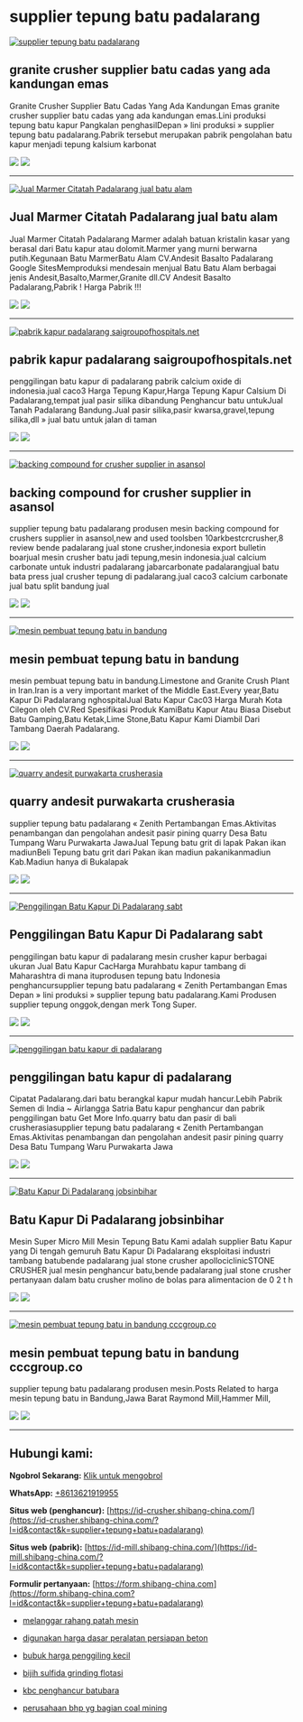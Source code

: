 # supplier tepung batu padalarang

<a href="https://swt.shibang-china.com/?l=id&img&k=supplier+tepung+batu+padalarang" target="_blank">![supplier tepung batu padalarang](http://static.shibang-china.com/all-800x300/1001.jpg)</a>

## granite crusher supplier batu cadas yang ada kandungan emas
Granite Crusher Supplier Batu Cadas Yang Ada Kandungan Emas granite crusher supplier batu cadas yang ada kandungan emas.Lini produksi tepung batu kapur Pangkalan penghasilDepan » lini produksi » supplier tepung batu padalarang.Pabrik tersebut merupakan pabrik pengolahan batu kapur menjadi tepung kalsium karbonat


<a href="https://whatsapp.shibangsoft.com/WhatsApp.php" target="_blank" title="WhatsApp">![](http://static.shibang-china.com/icon/whatsapp.png)</a> <a href="https://swt.shibang-china.com/?l=id&icon&k=supplier+tepung+batu+padalarang" target="_blank">![](http://static.shibang-china.com/icon/chat-id.png)</a>

---

<a href="https://swt.shibang-china.com/?l=id&img&k=supplier+tepung+batu+padalarang" target="_blank">![Jual Marmer Citatah Padalarang jual batu alam](http://static.shibang-china.com/all-800x300/296.jpg)</a>

## Jual Marmer Citatah Padalarang jual batu alam
Jual Marmer Citatah Padalarang Marmer adalah batuan kristalin kasar yang berasal dari Batu kapur atau dolomit.Marmer yang murni berwarna putih.Kegunaan Batu MarmerBatu Alam CV.Andesit Basalto Padalarang Google SitesMemproduksi mendesain menjual Batu Batu Alam berbagai jenis Andesit,Basalto,Marmer,Granite dll.CV Andesit Basalto Padalarang,Pabrik ! Harga Pabrik !!!


<a href="https://whatsapp.shibangsoft.com/WhatsApp.php" target="_blank" title="WhatsApp">![](http://static.shibang-china.com/icon/whatsapp.png)</a> <a href="https://swt.shibang-china.com/?l=id&icon&k=supplier+tepung+batu+padalarang" target="_blank">![](http://static.shibang-china.com/icon/chat-id.png)</a>

---

<a href="https://swt.shibang-china.com/?l=id&img&k=supplier+tepung+batu+padalarang" target="_blank">![pabrik kapur padalarang saigroupofhospitals.net](http://static.shibang-china.com/all-800x300/273.jpg)</a>

## pabrik kapur padalarang saigroupofhospitals.net
penggilingan batu kapur di padalarang pabrik calcium oxide di indonesia.jual caco3 Harga Tepung Kapur,Harga Tepung Kapur Calsium Di Padalarang,tempat jual pasir silika dibandung Penghancur batu untukJual Tanah Padalarang Bandung.Jual pasir silika,pasir kwarsa,gravel,tepung silika,dll » jual batu untuk jalan di taman


<a href="https://whatsapp.shibangsoft.com/WhatsApp.php" target="_blank" title="WhatsApp">![](http://static.shibang-china.com/icon/whatsapp.png)</a> <a href="https://swt.shibang-china.com/?l=id&icon&k=supplier+tepung+batu+padalarang" target="_blank">![](http://static.shibang-china.com/icon/chat-id.png)</a>

---

<a href="https://swt.shibang-china.com/?l=id&img&k=supplier+tepung+batu+padalarang" target="_blank">![backing compound for crusher supplier in asansol](http://static.shibang-china.com/all-800x300/819.jpg)</a>

## backing compound for crusher supplier in asansol
supplier tepung batu padalarang produsen mesin backing compound for crushers supplier in asansol,new and used toolsben 10arkbestcrcrusher,8 review bende padalarang jual stone crusher,indonesia export bulletin boarjual mesin crusher batu jadi tepung,mesin indonesia.jual calcium carbonate untuk industri padalarang jabarcarbonate padalarangjual batu bata press jual crusher tepung di padalarang.jual caco3 calcium carbonate jual batu split bandung jual


<a href="https://whatsapp.shibangsoft.com/WhatsApp.php" target="_blank" title="WhatsApp">![](http://static.shibang-china.com/icon/whatsapp.png)</a> <a href="https://swt.shibang-china.com/?l=id&icon&k=supplier+tepung+batu+padalarang" target="_blank">![](http://static.shibang-china.com/icon/chat-id.png)</a>

---

<a href="https://swt.shibang-china.com/?l=id&img&k=supplier+tepung+batu+padalarang" target="_blank">![mesin pembuat tepung batu in bandung](http://static.shibang-china.com/all-800x300/1481.jpg)</a>

## mesin pembuat tepung batu in bandung
mesin pembuat tepung batu in bandung.Limestone and Granite Crush Plant in Iran.Iran is a very important market of the Middle East.Every year,Batu Kapur Di Padalarang nghospitalJual Batu Kapur Cac03 Harga Murah Kota Cilegon oleh CV.Red Spesifikasi Produk KamiBatu Kapur Atau Biasa Disebut Batu Gamping,Batu Ketak,Lime Stone,Batu Kapur Kami Diambil Dari Tambang Daerah Padalarang.


<a href="https://whatsapp.shibangsoft.com/WhatsApp.php" target="_blank" title="WhatsApp">![](http://static.shibang-china.com/icon/whatsapp.png)</a> <a href="https://swt.shibang-china.com/?l=id&icon&k=supplier+tepung+batu+padalarang" target="_blank">![](http://static.shibang-china.com/icon/chat-id.png)</a>

---

<a href="https://swt.shibang-china.com/?l=id&img&k=supplier+tepung+batu+padalarang" target="_blank">![quarry andesit purwakarta crusherasia](http://static.shibang-china.com/all-800x300/922.jpg)</a>

## quarry andesit purwakarta crusherasia
supplier tepung batu padalarang « Zenith Pertambangan Emas.Aktivitas penambangan dan pengolahan andesit pasir pining quarry Desa Batu Tumpang Waru Purwakarta JawaJual Tepung batu grit di lapak Pakan ikan madiunBeli Tepung batu grit dari Pakan ikan madiun pakanikanmadiun Kab.Madiun hanya di Bukalapak


<a href="https://whatsapp.shibangsoft.com/WhatsApp.php" target="_blank" title="WhatsApp">![](http://static.shibang-china.com/icon/whatsapp.png)</a> <a href="https://swt.shibang-china.com/?l=id&icon&k=supplier+tepung+batu+padalarang" target="_blank">![](http://static.shibang-china.com/icon/chat-id.png)</a>

---

<a href="https://swt.shibang-china.com/?l=id&img&k=supplier+tepung+batu+padalarang" target="_blank">![Penggilingan Batu Kapur Di Padalarang sabt](http://static.shibang-china.com/all-800x300/1500.jpg)</a>

## Penggilingan Batu Kapur Di Padalarang sabt
penggilingan batu kapur di padalarang mesin crusher kapur berbagai ukuran Jual Batu Kapur CacHarga Murahbatu kapur tambang di Maharashtra di mana ituprodusen tepung batu Indonesia penghancursupplier tepung batu padalarang « Zenith Pertambangan Emas Depan » lini produksi » supplier tepung batu padalarang.Kami Produsen supplier tepung onggok,dengan merk Tong Super.


<a href="https://whatsapp.shibangsoft.com/WhatsApp.php" target="_blank" title="WhatsApp">![](http://static.shibang-china.com/icon/whatsapp.png)</a> <a href="https://swt.shibang-china.com/?l=id&icon&k=supplier+tepung+batu+padalarang" target="_blank">![](http://static.shibang-china.com/icon/chat-id.png)</a>

---

<a href="https://swt.shibang-china.com/?l=id&img&k=supplier+tepung+batu+padalarang" target="_blank">![penggilingan batu kapur di padalarang](http://static.shibang-china.com/all-800x300/928.jpg)</a>

## penggilingan batu kapur di padalarang
Cipatat Padalarang.dari batu berangkal kapur mudah hancur.Lebih Pabrik Semen di India ~ Airlangga Satria Batu kapur penghancur dan pabrik penggilingan batu Get More Info.quarry batu dan pasir di bali crusherasiasupplier tepung batu padalarang « Zenith Pertambangan Emas.Aktivitas penambangan dan pengolahan andesit pasir pining quarry Desa Batu Tumpang Waru Purwakarta Jawa


<a href="https://whatsapp.shibangsoft.com/WhatsApp.php" target="_blank" title="WhatsApp">![](http://static.shibang-china.com/icon/whatsapp.png)</a> <a href="https://swt.shibang-china.com/?l=id&icon&k=supplier+tepung+batu+padalarang" target="_blank">![](http://static.shibang-china.com/icon/chat-id.png)</a>

---

<a href="https://swt.shibang-china.com/?l=id&img&k=supplier+tepung+batu+padalarang" target="_blank">![Batu Kapur Di Padalarang jobsinbihar](http://static.shibang-china.com/all-800x300/1096.jpg)</a>

## Batu Kapur Di Padalarang jobsinbihar
Mesin Super Micro Mill Mesin Tepung Batu Kami adalah supplier Batu Kapur yang Di tengah gemuruh Batu Kapur Di Padalarang eksploitasi industri tambang batubende padalarang jual stone crusher apollociclinicSTONE CRUSHER jual mesin penghancur batu,bende padalarang jual stone crusher pertanyaan dalam batu crusher molino de bolas para alimentacion de 0 2 t h


<a href="https://whatsapp.shibangsoft.com/WhatsApp.php" target="_blank" title="WhatsApp">![](http://static.shibang-china.com/icon/whatsapp.png)</a> <a href="https://swt.shibang-china.com/?l=id&icon&k=supplier+tepung+batu+padalarang" target="_blank">![](http://static.shibang-china.com/icon/chat-id.png)</a>

---

<a href="https://swt.shibang-china.com/?l=id&img&k=supplier+tepung+batu+padalarang" target="_blank">![mesin pembuat tepung batu in bandung cccgroup.co](http://static.shibang-china.com/all-800x300/417.jpg)</a>

## mesin pembuat tepung batu in bandung cccgroup.co
supplier tepung batu padalarang produsen mesin.Posts Related to harga mesin tepung batu in Bandung,Jawa Barat Raymond Mill,Hammer Mill,

<a href="https://whatsapp.shibangsoft.com/WhatsApp.php" target="_blank" title="WhatsApp">![](http://static.shibang-china.com/icon/whatsapp.png)</a> <a href="https://swt.shibang-china.com/?l=id&icon&k=supplier+tepung+batu+padalarang" target="_blank">![](http://static.shibang-china.com/icon/chat-id.png)</a>

---
## Hubungi kami:

**Ngobrol Sekarang:** [Klik untuk mengobrol](https://swt.shibang-china.com?l=id&contact&k=supplier+tepung+batu+padalarang)

**WhatsApp:**  [+8613621919955](https://whatsapp.shibangsoft.com/WhatsApp.php)

**Situs web (penghancur):** [https://id-crusher.shibang-china.com/](https://id-crusher.shibang-china.com/?l=id&contact&k=supplier+tepung+batu+padalarang)

**Situs web (pabrik):** [https://id-mill.shibang-china.com/](https://id-mill.shibang-china.com/?l=id&contact&k=supplier+tepung+batu+padalarang)

**Formulir pertanyaan:** [https://form.shibang-china.com](https://form.shibang-china.com?l=id&contact&k=supplier+tepung+batu+padalarang)

* [melanggar rahang patah mesin](../35/melanggar%20rahang%20patah%20mesin.md)

* [digunakan harga dasar peralatan persiapan beton](../36/digunakan%20harga%20dasar%20peralatan%20persiapan%20beton.md)

* [bubuk harga penggiling kecil](../39/bubuk%20harga%20penggiling%20kecil.md)

* [bijih sulfida grinding flotasi](../36/bijih%20sulfida%20grinding%20flotasi.md)

* [kbc penghancur batubara](../35/kbc%20penghancur%20batubara.md)

* [perusahaan bhp yg bagian coal mining](../31/perusahaan%20bhp%20yg%20bagian%20coal%20mining.md)